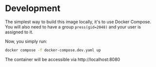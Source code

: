# Development

The simplest way to build this image locally, it's to use Docker Compose.
You will also need to have a group `press(gid=2048)` and your user is assigned to it.

Now, you simply run:

```sh
docker compose -f docker-compose.dev.yaml up
```

The container will be accessible via http://localhost:8080 
